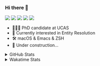 ### Hi there 👋

[![](https://img.shields.io/badge/-Email-325180?logo=maildotru&logoColor=white&style=flat-square)](mailto:hi@wang.tianshu.me)
[![](https://img.shields.io/badge/-GitHub-black?logo=GitHub&style=flat-square)](https://github.com/tshu-w)
[![](https://img.shields.io/badge/-Telegram-26a5e4?labelColor=fafafa&logo=telegram&style=flat-square)](https://t.me/tshu_w) 
[![](https://img.shields.io/badge/-Twitter-1da1f2?logo=Twitter&logoColor=white&style=flat-square)](https://twitter.com/tshu_w)
[![](https://komarev.com/ghpvc/?username=tshu-w&color=blueviolet&style=flat-square)]()



- 🧑🏻‍🎓 PhD candidate at UCAS
- 🔭 Currently interested in Entity Resolution
- 🛠 macOS & Emacs & ZSH
- 🚧 Under construction...

<details>

<summary>GitHub Stats</summary>

![Tianshu's GitHub stats](https://github-readme-stats.vercel.app/api?username=tshu-w&show_icons=true&theme=buefy&count_private=true)
  
</details>


<details>
  <summary>Wakatime Stats</summary>

  Currently, files accessed by tramp cannot be tracked by wakatime, see https://github.com/wakatime/wakatime-mode/issues/27
  <br>
  
<!--START_SECTION:waka-->
![Code Time](http://img.shields.io/badge/Code%20Time-6%2C291%20hrs%2056%20mins-blue)

**I'm an Early 🐤** 

```text
🌞 Morning                161 commits         █████░░░░░░░░░░░░░░░░░░░░   18.96 % 
🌆 Daytime                412 commits         ████████████░░░░░░░░░░░░░   48.53 % 
🌃 Evening                267 commits         ████████░░░░░░░░░░░░░░░░░   31.45 % 
🌙 Night                  9 commits           ░░░░░░░░░░░░░░░░░░░░░░░░░   01.06 % 
```
📅 **I'm Most Productive on Monday** 

```text
Monday                   212 commits         ██████░░░░░░░░░░░░░░░░░░░   24.97 % 
Tuesday                  170 commits         █████░░░░░░░░░░░░░░░░░░░░   20.02 % 
Wednesday                60 commits          ██░░░░░░░░░░░░░░░░░░░░░░░   07.07 % 
Thursday                 62 commits          ██░░░░░░░░░░░░░░░░░░░░░░░   07.30 % 
Friday                   160 commits         █████░░░░░░░░░░░░░░░░░░░░   18.85 % 
Saturday                 99 commits          ███░░░░░░░░░░░░░░░░░░░░░░   11.66 % 
Sunday                   86 commits          ███░░░░░░░░░░░░░░░░░░░░░░   10.13 % 
```


📊 **This Week I Spent My Time On** 

```text
💬 Programming Languages: 
sh                       6 hrs 22 mins       █████████████████████████   100.00 % 

🔥 Editors: 
Zsh                      6 hrs 22 mins       █████████████████████████   100.00 % 

🐱‍💻 Projects: 
universal-blocker        3 hrs 8 mins        ████████████░░░░░░░░░░░░░   49.10 % 
Terminal                 2 hrs 55 mins       ███████████░░░░░░░░░░░░░░   45.89 % 
uniblocker               14 mins             █░░░░░░░░░░░░░░░░░░░░░░░░   03.75 % 
JedAIToolkit             4 mins              ░░░░░░░░░░░░░░░░░░░░░░░░░   01.08 % 
ember                    0 secs              ░░░░░░░░░░░░░░░░░░░░░░░░░   00.18 % 

💻 Operating System: 
Mac                      4 hrs 2 mins        ████████████████░░░░░░░░░   63.37 % 
Linux                    2 hrs 20 mins       █████████░░░░░░░░░░░░░░░░   36.63 % 
```

**I Mostly Code in Python** 

```text
Python                   11 repos            ████████████░░░░░░░░░░░░░   50.00 % 
Emacs Lisp               2 repos             ██░░░░░░░░░░░░░░░░░░░░░░░   09.09 % 
TeX                      2 repos             ██░░░░░░░░░░░░░░░░░░░░░░░   09.09 % 
HTML                     2 repos             ██░░░░░░░░░░░░░░░░░░░░░░░   09.09 % 
Jupyter Notebook         1 repo              █░░░░░░░░░░░░░░░░░░░░░░░░   04.55 % 
```




 Last Updated on 05/03/2023 08:05:06 UTC
<!--END_SECTION:waka-->
</details>
